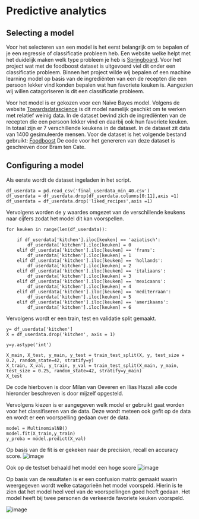 
# Predictive analytics

## Selecting a model
Voor het selecteren van een model is het eerst belangrijk om te bepalen of je een regressie of classificatie probleem heb. Een website welke helpt met het duidelijk maken welk type probleem je heb is [Springboard](https://www.springboard.com/blog/data-science/regression-vs-classification/#:~:text=Regression%20vs%20Classification%20in%20Machine%20Learning%3A%20Understanding%20the%20Difference,classification%20predicts%20discrete%20class%20labels.). Voor het project wat met de foodboost dataset is uitgevoerd viel dit onder een classificatie probleem. Binnen het project wilde wij bepalen of een machine learning model op basis van de ingrediënten van een de recepten die een persoon lekker vind konden bepalen wat hun favoriete keuken is. Aangezien wij willen catagoriseren is dit een classificatie probleem.

Voor het model is er gekozen voor een Naive Bayes model. Volgens de website [Towardsdatascience](https://towardsdatascience.com/top-machine-learning-algorithms-for-classification-2197870ff501) is dit model namelijk geschikt om te werken met relatief weinig data. In de dataset bevind zich de ingrediënten van de recepten die een persoon lekker vind en daarbij ook hun favoriete keuken. In totaal zijn er 7 verschillende keukens in de dataset. In de dataset zit data van 1400 gesimuleerde mensen. Voor de dataset is het volgende bestand gebruikt: [Foodboost](https://github.com/BrianWolvers/ADS/blob/main/final_userdata_min_40.csv) De code voor het genereren van deze dataset is geschreven door Bram ten Cate.

## Configuring a model
Als eerste wordt de dataset ingeladen in het script. 
```
df_userdata = pd.read_csv('final_userdata_min_40.csv')                
df_userdata = df_userdata.drop(df_userdata.columns[0:11],axis =1)
df_userdata = df_userdata.drop('liked_recipes',axis =1)
```
Vervolgens worden de y waardes omgezet van de verschillende keukens naar cijfers zodat het model dit kan voorspellen.
```
for keuken in range(len(df_userdata)):
    
    if df_userdata['kitchen'].iloc[keuken] == 'aziatisch':
        df_userdata['kitchen'].iloc[keuken] = 0
    elif df_userdata['kitchen'].iloc[keuken] == 'frans':
        df_userdata['kitchen'].iloc[keuken] = 1
    elif df_userdata['kitchen'].iloc[keuken] == 'hollands':
        df_userdata['kitchen'].iloc[keuken] = 2
    elif df_userdata['kitchen'].iloc[keuken] == 'italiaans':
        df_userdata['kitchen'].iloc[keuken] = 3
    elif df_userdata['kitchen'].iloc[keuken] == 'mexicaans':
        df_userdata['kitchen'].iloc[keuken] = 4
    elif df_userdata['kitchen'].iloc[keuken] == 'mediterraan':
        df_userdata['kitchen'].iloc[keuken] = 5
    elif df_userdata['kitchen'].iloc[keuken] == 'amerikaans':
        df_userdata['kitchen'].iloc[keuken] = 6
``` 
Vervolgens wordt er een train, test en validatie split gemaakt.
```
y= df_userdata['kitchen']
X = df_userdata.drop('kitchen', axis = 1)

y=y.astype('int')

X_main, X_test, y_main, y_test = train_test_split(X, y, test_size = 0.2, random_state=42, stratify=y)
X_train, X_val, y_train, y_val = train_test_split(X_main, y_main, test_size = 0.25, random_state=42, stratify=y_main)
X_test
``` 
De code hierboven is door Milan van Oeveren en Ilias Hazali alle code hieronder beschreven is door mijzelf opgesteld.


Vervolgens kiezen is er aangegeven welk model er gebruikt gaat worden voor het classifiseren van de data. Deze wordt meteen ook gefit op de data en wordt er een voorspelling gedaan over de data.
```
model = MultinomialNB()
model.fit(X_train,y_train)
y_proba = model.predict(X_val)
```
Op basis van de fit is er gekeken naar de precision, recall en accuracy score.
![image](https://user-images.githubusercontent.com/121485743/214257973-501765dc-1692-40e1-abcb-f95f924313ca.png)

Ook op de testset behaald het model een hoge score
![image](https://user-images.githubusercontent.com/121485743/214258255-55ede299-eaf2-43a2-98a0-ac157a1bc314.png)

Op basis van de resultaten is er een confusion matrix gemaakt waarin weergegeven wordt welke catagorieën het model voorspeld. Hierin is te zien dat het model heel veel van de voorspellingen goed heeft gedaan. Het model heeft bij twee personen de verkeerde favoriete keuken voorspeld. 

![image](https://user-images.githubusercontent.com/121485743/214258718-dfca971e-6d09-44ec-b9d5-2839e897a41b.png)







